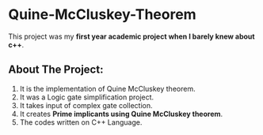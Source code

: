 # Quine-McCluskey-Theorem

This project was my **first year academic project when I barely knew about c++**. 
## About The Project:  
1. It is the implementation of Quine McCluskey theorem.
2. It was a Logic gate simplification project.
3. It takes input of complex gate collection.
4. It creates **Prime implicants using Quine McCluskey theorem**.
5. The codes written on C++ Language. 
